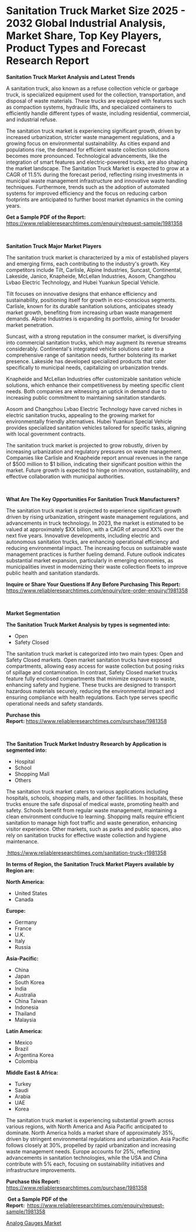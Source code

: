 <p><h1>Sanitation Truck Market Size 2025 - 2032 Global Industrial Analysis, Market Share, Top Key Players, Product Types and Forecast Research Report</h1></p><p><strong>Sanitation Truck Market Analysis and Latest Trends</strong></p>
<p><p>A sanitation truck, also known as a refuse collection vehicle or garbage truck, is specialized equipment used for the collection, transportation, and disposal of waste materials. These trucks are equipped with features such as compaction systems, hydraulic lifts, and specialized containers to efficiently handle different types of waste, including residential, commercial, and industrial refuse.</p><p>The sanitation truck market is experiencing significant growth, driven by increased urbanization, stricter waste management regulations, and a growing focus on environmental sustainability. As cities expand and populations rise, the demand for efficient waste collection solutions becomes more pronounced. Technological advancements, like the integration of smart features and electric-powered trucks, are also shaping the market landscape. The Sanitation Truck Market is expected to grow at a CAGR of 11.5% during the forecast period, reflecting rising investments in municipal waste management infrastructure and innovative waste handling techniques. Furthermore, trends such as the adoption of automated systems for improved efficiency and the focus on reducing carbon footprints are anticipated to further boost market dynamics in the coming years.</p></p>
<p><strong>Get a Sample PDF of the Report:&nbsp;</strong> <a href="https://www.reliableresearchtimes.com/enquiry/request-sample/1981358?utm_campaign=2999&utm_medium=2&utm_source=Github&utm_content=ia&utm_term=10042025&utm_id=sanitation-truck">https://www.reliableresearchtimes.com/enquiry/request-sample/1981358</a></p>
<p>&nbsp;</p>
<p><strong>Sanitation Truck Major Market Players</strong></p>
<p><p>The sanitation truck market is characterized by a mix of established players and emerging firms, each contributing to the industry's growth. Key competitors include Tilt, Carlisle, Alpine Industries, Suncast, Continental, Lakeside, Janico, Knapheide, McLellan Industries, Aosom, Changzhou Lvbao Electric Technology, and Hubei Yuankun Special Vehicle. </p><p>Tilt focuses on innovative designs that enhance efficiency and sustainability, positioning itself for growth in eco-conscious segments. Carlisle, known for its durable sanitation solutions, anticipates steady market growth, benefiting from increasing urban waste management demands. Alpine Industries is expanding its portfolio, aiming for broader market penetration.</p><p>Suncast, with a strong reputation in the consumer market, is diversifying into commercial sanitation trucks, which may augment its revenue streams considerably. Continental's integrated vehicle solutions cater to a comprehensive range of sanitation needs, further bolstering its market presence. Lakeside has developed specialized products that cater specifically to municipal needs, capitalizing on urbanization trends.</p><p>Knapheide and McLellan Industries offer customizable sanitation vehicle solutions, which enhance their competitiveness by meeting specific client needs. Both companies are witnessing an uptick in demand due to increasing public commitment to maintaining sanitation standards.</p><p>Aosom and Changzhou Lvbao Electric Technology have carved niches in electric sanitation trucks, appealing to the growing market for environmentally friendly alternatives. Hubei Yuankun Special Vehicle provides specialized sanitation vehicles tailored for specific tasks, aligning with local government contracts.</p><p>The sanitation truck market is projected to grow robustly, driven by increasing urbanization and regulatory pressures on waste management. Companies like Carlisle and Knapheide report annual revenues in the range of $500 million to $1 billion, indicating their significant position within the market. Future growth is expected to hinge on innovation, sustainability, and effective collaboration with municipal authorities.</p></p>
<p>&nbsp;</p>
<p><strong>What Are The Key Opportunities For Sanitation Truck Manufacturers?</strong></p>
<p><p>The sanitation truck market is projected to experience significant growth driven by rising urbanization, stringent waste management regulations, and advancements in truck technology. In 2023, the market is estimated to be valued at approximately $XX billion, with a CAGR of around XX% over the next five years. Innovative developments, including electric and autonomous sanitation trucks, are enhancing operational efficiency and reducing environmental impact. The increasing focus on sustainable waste management practices is further fueling demand. Future outlook indicates substantial market expansion, particularly in emerging economies, as municipalities invest in modernizing their waste collection fleets to improve public health and sanitation standards.</p></p>
<p><strong>Inquire or Share Your Questions If Any Before Purchasing This Report:</strong> <a href="https://www.reliableresearchtimes.com/enquiry/pre-order-enquiry/1981358?utm_campaign=2999&utm_medium=2&utm_source=Github&utm_content=ia&utm_term=10042025&utm_id=sanitation-truck">https://www.reliableresearchtimes.com/enquiry/pre-order-enquiry/1981358</a></p>
<p>&nbsp;</p>
<p><strong>Market Segmentation</strong></p>
<p><strong>The Sanitation Truck Market Analysis by types is segmented into:</strong></p>
<p><ul><li>Open</li><li>Safety Closed</li></ul></p>
<p><p>The sanitation truck market is categorized into two main types: Open and Safety Closed markets. Open market sanitation trucks have exposed compartments, allowing easy access for waste collection but posing risks of spillage and contamination. In contrast, Safety Closed market trucks feature fully enclosed compartments that minimize exposure to waste, enhancing safety and hygiene. These trucks are designed to transport hazardous materials securely, reducing the environmental impact and ensuring compliance with health regulations. Each type serves specific operational needs and safety standards.</p></p>
<p><strong>Purchase this Report:&nbsp;</strong><a href="https://www.reliableresearchtimes.com/purchase/1981358?utm_campaign=2999&utm_medium=2&utm_source=Github&utm_content=ia&utm_term=10042025&utm_id=sanitation-truck">https://www.reliableresearchtimes.com/purchase/1981358</a></p>
<p>&nbsp;</p>
<p><strong>The Sanitation Truck Market Industry Research by Application is segmented into:</strong></p>
<p><ul><li>Hospital</li><li>School</li><li>Shopping Mall</li><li>Others</li></ul></p>
<p><p>The sanitation truck market caters to various applications including hospitals, schools, shopping malls, and other facilities. In hospitals, these trucks ensure the safe disposal of medical waste, promoting health and safety. Schools benefit from regular waste management, maintaining a clean environment conducive to learning. Shopping malls require efficient sanitation to manage high foot traffic and waste generation, enhancing visitor experience. Other markets, such as parks and public spaces, also rely on sanitation trucks for effective waste collection and hygiene maintenance.</p></p>
<p><a href="https://www.reliableresearchtimes.com/sanitation-truck-r1981358?utm_campaign=2999&utm_medium=2&utm_source=Github&utm_content=ia&utm_term=10042025&utm_id=sanitation-truck">&nbsp;https://www.reliableresearchtimes.com/sanitation-truck-r1981358</a></p>
<p><strong>In terms of Region, the Sanitation Truck Market Players available by Region are:</strong></p>
<p>
    <p> <strong> North America: </strong>
        <ul>
            <li>United States</li>
            <li>Canada</li>
        </ul>
        </p> 
    <p> <strong> Europe: </strong>
        <ul>
            <li>Germany</li>
            <li>France</li>
            <li>U.K.</li>
            <li>Italy</li>
            <li>Russia</li>
        </ul>
        </p> 
    <p> <strong> Asia-Pacific: </strong>
        <ul>
            <li>China</li>
            <li>Japan</li>
            <li>South Korea</li>
            <li>India</li>
            <li>Australia</li>
            <li>China Taiwan</li>
            <li>Indonesia</li>
            <li>Thailand</li>
            <li>Malaysia</li>
        </ul>
        </p> 
    <p> <strong> Latin America: </strong>
        <ul>
            <li>Mexico</li>
            <li>Brazil</li>
            <li>Argentina Korea</li>
            <li>Colombia</li>
        </ul>
        </p> 
    <p> <strong> Middle East & Africa: </strong>
        <ul>
            <li>Turkey</li>
            <li>Saudi</li>
            <li>Arabia</li>
            <li>UAE</li>
            <li>Korea</li>
        </ul>
    </p>
    </p>
<p><p>The sanitation truck market is experiencing substantial growth across various regions, with North America and Asia Pacific anticipated to dominate. North America holds a market share of approximately 35%, driven by stringent environmental regulations and urbanization. Asia Pacific follows closely at 30%, propelled by rapid urbanization and increasing waste management needs. Europe accounts for 25%, reflecting advancements in sanitation technologies, while the USA and China contribute with 5% each, focusing on sustainability initiatives and infrastructure improvements.</p></p>
<p><strong>Purchase this Report: </strong><a href="https://www.reliableresearchtimes.com/purchase/1981358?utm_campaign=2999&utm_medium=2&utm_source=Github&utm_content=ia&utm_term=10042025&utm_id=sanitation-truck">https://www.reliableresearchtimes.com/purchase/1981358</a></p>
<p>&nbsp;<strong>Get a Sample PDF of the Report:&nbsp;&nbsp;</strong><a href="https://www.reliableresearchtimes.com/enquiry/request-sample/1981358?utm_campaign=2999&utm_medium=2&utm_source=Github&utm_content=ia&utm_term=10042025&utm_id=sanitation-truck">https://www.reliableresearchtimes.com/enquiry/request-sample/1981358</a></p>
<p><strong></strong></p>
<p><p><a href="https://github.com/airitaursela/Market-Research-Report-List-1/blob/main/analog-gauges-market.md?utm_campaign=2999&utm_medium=2&utm_source=Github&utm_content=ia&utm_term=10042025&utm_id=sanitation-truck">Analog Gauges Market</a></p></p>